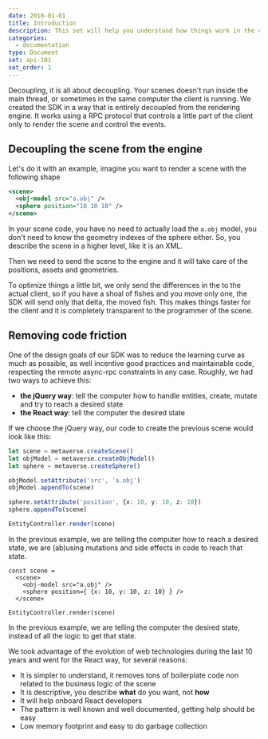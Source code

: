 ```yaml
---
date: 2018-01-01
title: Introduction
description: This set will help you understand how things work in the client and SDK of decentraland.
categories:
  - documentation
type: Document
set: api-101
set_order: 1
---
```

Decoupling, it is all about decoupling. Your scenes doesn't run inside the main thread, or sometimes in the same
computer the client is running. We created the SDK in a way that is entirely decoupled from the rendering engine.
It works using a RPC protocol that controls a little part of the client only to render the scene and control the events.

## Decoupling the scene from the engine

Let's do it with an example, imagine you want to render a scene with the following shape

```xml
<scene>
  <obj-model src="a.obj" />
  <sphere position="10 10 10" />
</scene>
```

In your scene code, you have no need to actually load the `a.obj` model, you don't need to know the geometry indexes of
the sphere either. So, you describe the scene in a higher level, like it is an XML.

Then we need to send the scene to the engine and it will take care of the positions, assets and geometries.

To optimize things a little bit, we only send the differences in the to the actual client, so if you have a shoal of 
fishes and you move only one, the SDK will send only that delta, the moved fish. This makes things faster for the client
and it is completely transparent to the programmer of the scene.

## Removing code friction

One of the design goals of our SDK was to reduce the learning curve as much as possible, as well incentive good
practices and maintainable code, respecting the remote async-rpc constraints in any case. Roughly, we had two ways
to achieve this:

- **the jQuery way**: tell the computer how to handle entities, create, mutate and try to reach a desired state
- **the React way**: tell the computer the desired state

If we choose the jQuery way, our code to create the previous scene would look like this:

```ts
let scene = metaverse.createScene()
let objModel = metaverse.createObjModel()
let sphere = metaverse.createSphere()

objModel.setAttribute('src', 'a.obj')
objModel.appendTo(scene)

sphere.setAttribute('position', {x: 10, y: 10, z: 10})
sphere.appendTo(scene)

EntityController.render(scene)
```

In the previous example, we are telling the computer how to reach a desired state, we are (ab)using mutations and side
effects in code to reach that state.

```tsx
const scene =
  <scene>
    <obj-model src="a.obj" />
    <sphere position={ {x: 10, y: 10, z: 10} } />
  </scene>

EntityController.render(scene)
```

In the previous example, we are telling the computer the desired state, instead of all the logic to get that state.

We took advantage of the evolution of web technologies during the last 10 years and went for the React way, for several
reasons:

- It is simpler to understand, it removes tons of boilerplate code non related to the business logic of the scene
- It is descriptive, you describe **what** do you want, not **how**
- It will help onboard React developers
- The pattern is well known and well documented, getting help should be easy
- Low memory footprint and easy to do garbage collection
